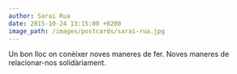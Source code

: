 ```yaml
---
author: Sarai Rua
date: 2015-10-24 13:15:00 +0200
image_path: /images/postcards/sarai-rua.jpg
---
```

Un bon lloc on conèixer noves maneres de fer. Noves maneres de relacionar-nos solidàriament.
